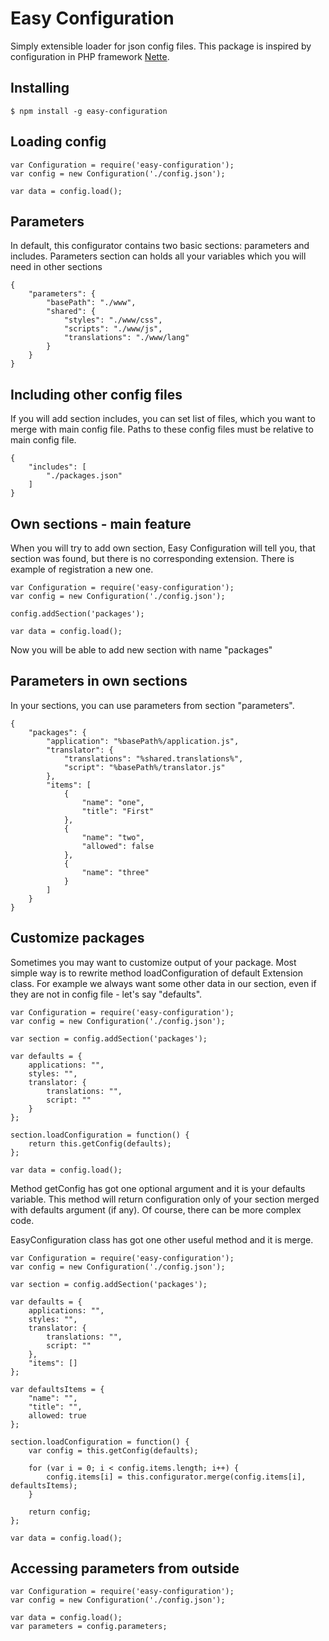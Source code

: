 # Easy Configuration

Simply extensible loader for json config files. This package is inspired by configuration in PHP framework [Nette](http://nette.org/en/).

## Installing

```
$ npm install -g easy-configuration
```

## Loading config

```
var Configuration = require('easy-configuration');
var config = new Configuration('./config.json');

var data = config.load();
```

## Parameters
In default, this configurator contains two basic sections: parameters and includes.
Parameters section can holds all your variables which you will need in other sections

```
{
	"parameters": {
		"basePath": "./www",
		"shared": {
			"styles": "./www/css",
			"scripts": "./www/js",
			"translations": "./www/lang"
		}
	}
}
```

## Including other config files
If you will add section includes, you can set list of files, which you want to merge with main config file.
Paths to these config files must be relative to main config file.

```
{
	"includes": [
		"./packages.json"
	]
}
```

## Own sections - main feature
When you will try to add own section, Easy Configuration will tell you, that section was found,
but there is no corresponding extension.
There is example of registration a new one.

```
var Configuration = require('easy-configuration');
var config = new Configuration('./config.json');

config.addSection('packages');

var data = config.load();
```

Now you will be able to add new section with name "packages"

## Parameters in own sections
In your sections, you can use parameters from section "parameters".

```
{
	"packages": {
		"application": "%basePath%/application.js",
		"translator": {
			"translations": "%shared.translations%",
			"script": "%basePath%/translator.js"
		},
		"items": [
			{
				"name": "one",
				"title": "First"
			},
			{
				"name": "two",
				"allowed": false
			},
			{
				"name": "three"
			}
		]
	}
}
```

## Customize packages
Sometimes you may want to customize output of your package. Most simple way is to rewrite method loadConfiguration
of default Extension class.
For example we always want some other data in our section, even if they are not in config file - let's say "defaults".

```
var Configuration = require('easy-configuration');
var config = new Configuration('./config.json');

var section = config.addSection('packages');

var defaults = {
	applications: "",
	styles: "",
	translator: {
		translations: "",
		script: ""
	}
};

section.loadConfiguration = function() {
	return this.getConfig(defaults);
};

var data = config.load();
```

Method getConfig has got one optional argument and it is your defaults variable. This method will return configuration
only of your section merged with defaults argument (if any).
Of course, there can be more complex code.

EasyConfiguration class has got one other useful method and it is merge.

```
var Configuration = require('easy-configuration');
var config = new Configuration('./config.json');

var section = config.addSection('packages');

var defaults = {
	applications: "",
	styles: "",
	translator: {
		translations: "",
		script: ""
	},
	"items": []
};

var defaultsItems = {
	"name": "",
	"title": "",
	allowed: true
};

section.loadConfiguration = function() {
	var config = this.getConfig(defaults);

	for (var i = 0; i < config.items.length; i++) {
		config.items[i] = this.configurator.merge(config.items[i], defaultsItems);
	}

	return config;
};

var data = config.load();
```

## Accessing parameters from outside

```
var Configuration = require('easy-configuration');
var config = new Configuration('./config.json');

var data = config.load();
var parameters = config.parameters;
```